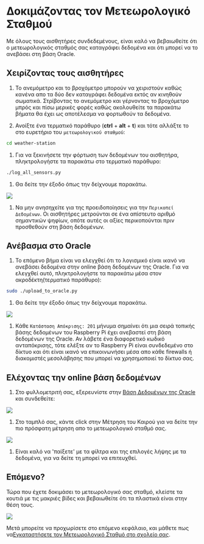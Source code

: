 # Δοκιμάζοντας τον Μετεωρολογικό Σταθμού

Με όλους τους αισθητήρες συνδεδεμένους, είναι καλό να βεβαιωθείτε ότι ο μετεωρολογικός σταθμός σας καταγράφει δεδομένα και ότι μπορεί να το ανεβάσει στη βάση Oracle.

## Χειρίζοντας τους αισθητήρες
1. Το ανεμόμετρο και το βροχόμετρο μπορούν να χειριστούν καθώς κανένα απο τα δύο δεν καταγράφει δεδομένα εκτός αν κινηθούν σωματικά. Στρίβοντας το ανεμόμετρο και γέρνοντας το βροχόμετρο μπρός και πίσω μερικές φορές καθώς ακολουθείτε τα παρακάτω βήματα θα έχει ως αποτέλεσμα να φορτωθούν τα δεδομένα. 

1. Ανοίξτε ένα τερματικό παράθυρο (**ctrl** + **alt** + **t**) και τότε αλλάξτε το στο ευρετήριο του `μετεωρολογικού σταθμού`:

  ```bash
  cd weather-station
  ```

1. Για να ξεκινήσετε την φόρτωση των δεδομένων του αισθητήρα, πληκτρολογήστε τα παρακάτω στο τερματικό παράθυρο:

  ```bash
  ./log_all_sensors.py
  ```

1. Θα δείτε την έξοδο όπως την δείχνουμε παρακάτω.

  ![](images/test_01.png)

1. Να μην ανησηχείτε για της προειδοποίησεις για την `Περικοπεί Δεδομένων`. Οι αισθητήρες μετρούνται σε ένα απίστευτο αριθμό σημαντικών ψηφίων, οπότε αυτές οι αξίες περικοπούνται πριν προσθεθούν στη βάση δεδομένων.

## Ανέβασμα στο Oracle

1. Το επόμενο βήμα είναι να ελεγχθεί ότι το λογισμικό είναι ικανό να ανεβάσει δεδομένα στην online βάση δεδομένων της Oracle. Για να ελεγχθεί αυτό, πληκτρολογήστε τα παρακάτω μέσα στον ακροδέκτη(τερματικό παράθυρο):

  ```bash
  sudo ./upload_to_oracle.py
  ```

1. Θα δείτε την έξοδο όπως την δείχνουμε παρακάτω.

  ![](images/test_02.png)

1. Κάθε `Κατάσταση Απόκρισης: 201` μήνυμα σημαίνει ότι μια σειρά τοπικής βάσης δεδομένων του Raspberry Pi έχει ανεβαστεί στη βάση δεδομένων της Oracle. Αν λάβετε ένα διαφορετικό κωδικό ανταπόκρισης, τότε ελέξτε αν το Raspberry Pi είναι συνδεδεμένο στο δίκτυο και ότι είναι ικανό να επικοινωνήσει μέσα απο κάθε firewalls ή διακομιστές μεσολάβησης που μπορεί να χρησημοποιεί το δίκτυο σας.

## Ελέχοντας την online βάση δεδομένων

1. Στο φυλλομετριτή σας, εξερευνίστε στην [Βάση Δεδομένων της Oracle](https://apex.oracle.com/pls/apex/f?p=81290:LOGIN_DESKTOP:0:::::&tz=1:00) και συνδεθείτε:

  ![](images/test_03.png)

1. Στο ταμπλό σας, κάντε click στην Μέτρηση του Καιρού για να δείτε την πιο πρόσφατη μέτρηση απο το μετεωρολογικό σταθμό σας.

  ![](images/test_04.png)

1. Είναι καλό να 'παίξετε' με τα φίλτρα και της επιλογές λήψης με τα δεδομένα, για να δείτε τη μπορεί να επιτευχθεί.

## Επόμενο?

Τώρα που έχετε δοκιμάσει το μετεωρολογικό σας σταθμό, κλείστε τα κουτιά με τις μακριές βίδες και βεβαιωθείτε ότι τα πλαστικά είναι στην θέση τους. 

  ![](images/close_up_station.png)

Μετά μπορείτε να προχωρίσετε στο επόμενο κεφάλαιο, και μάθετε πως να[Εγκαταστήσετε τον Μετεωρολογικό Σταθμό στο σχολείο σας](siting.md).
